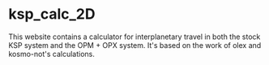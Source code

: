 # ksp_calc_2D

This website contains a calculator for interplanetary travel in both the stock KSP system and the OPM + OPX system.
It's based on the work of olex and kosmo-not's calculations.